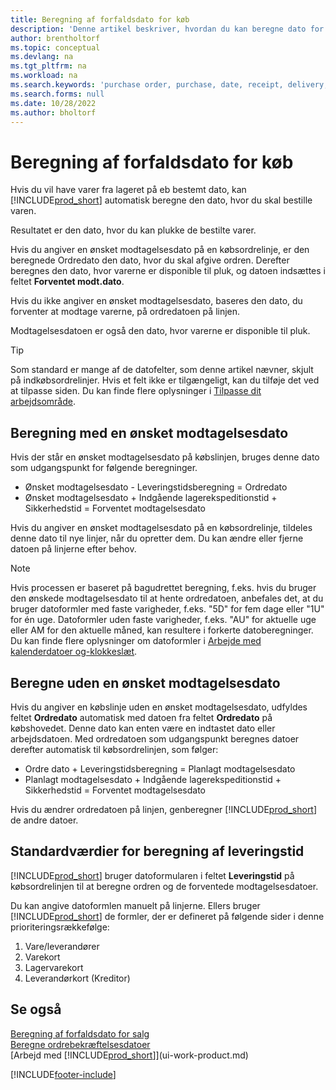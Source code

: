 ```yaml
---
title: Beregning af forfaldsdato for køb
description: 'Denne artikel beskriver, hvordan du kan beregne dato for køb.'
author: brentholtorf
ms.topic: conceptual
ms.devlang: na
ms.tgt_pltfrm: na
ms.workload: na
ms.search.keywords: 'purchase order, purchase, date, receipt, delivery, lead time'
ms.search.forms: null
ms.date: 10/28/2022
ms.author: bholtorf
---
```

# <a name="calculate-dates-for-purchases"></a>Beregning af forfaldsdato for køb

Hvis du vil have varer fra lageret på eb bestemt dato, kan [!INCLUDE[prod_short](includes/prod_short.md)] automatisk beregne den dato, hvor du skal bestille varen. 

Resultatet er den dato, hvor du kan plukke de bestilte varer.  

Hvis du angiver en ønsket modtagelsesdato på en købsordrelinje, er den beregnede Ordredato den dato, hvor du skal afgive ordren. Derefter beregnes den dato, hvor varerne er disponible til pluk, og datoen indsættes i feltet **Forventet modt.dato**.  

Hvis du ikke angiver en ønsket modtagelsesdato, baseres den dato, du forventer at modtage varerne, på ordredatoen på linjen. 

Modtagelsesdatoen er også den dato, hvor varerne er disponible til pluk.  

> [!TIP]
> Som standard er mange af de datofelter, som denne artikel nævner, skjult på indkøbsordrelinjer. Hvis et felt ikke er tilgængeligt, kan du tilføje det ved at tilpasse siden. Du kan finde flere oplysninger i [Tilpasse dit arbejdsområde](ui-personalization-user.md).

## <a name="calculating-with-a-requested-receipt-date"></a>Beregning med en ønsket modtagelsesdato

Hvis der står en ønsket modtagelsesdato på købslinjen, bruges denne dato som udgangspunkt for følgende beregninger.  

- Ønsket modtagelsesdato - Leveringstidsberegning = Ordredato  
- Ønsket modtagelsesdato + Indgående lagerekspeditionstid + Sikkerhedstid = Forventet modtagelsesdato  

Hvis du angiver en ønsket modtagelsesdato på en købsordrelinje, tildeles denne dato til nye linjer, når du opretter dem. Du kan ændre eller fjerne datoen på linjerne efter behov.  

> [!NOTE]
> Hvis processen er baseret på bagudrettet beregning, f.eks. hvis du bruger den ønskede modtagelsesdato til at hente ordredatoen, anbefales det, at du bruger datoformler med faste varigheder, f.eks. "5D" for fem dage eller "1U" for én uge. Datoformler uden faste varigheder, f.eks. "AU" for aktuelle uge eller AM for den aktuelle måned, kan resultere i forkerte datoberegninger. Du kan finde flere oplysninger om datoformler i [Arbejde med kalenderdatoer og-klokkeslæt](ui-enter-date-ranges.md).

## <a name="calculating-without-a-requested-receipt-date"></a>Beregne uden en ønsket modtagelsesdato

Hvis du angiver en købslinje uden en ønsket modtagelsesdato, udfyldes feltet **Ordredato** automatisk med datoen fra feltet **Ordredato** på købshovedet. Denne dato kan enten være en indtastet dato eller arbejdsdatoen. Med ordredatoen som udgangspunkt beregnes datoer derefter automatisk til købsordrelinjen, som følger:  

- Ordre dato + Leveringstidsberegning = Planlagt modtagelsesdato  
- Planlagt modtagelsesdato + Indgående lagerekspeditionstid + Sikkerhedstid = Forventet modtagelsesdato  

Hvis du ændrer ordredatoen på linjen, genberegner [!INCLUDE[prod_short](includes/prod_short.md)] de andre datoer.  

## <a name="default-values-for-lead-time-calculation"></a>Standardværdier for beregning af leveringstid

[!INCLUDE[prod_short](includes/prod_short.md)] bruger datoformularen i feltet **Leveringstid** på købsordrelinjen til at beregne ordren og de forventede modtagelsesdatoer.  

Du kan angive datoformlen manuelt på linjerne. Ellers bruger [!INCLUDE[prod_short](includes/prod_short.md)] de formler, der er defineret på følgende sider i denne prioriteringsrækkefølge:

1. Vare/leverandører
2. Varekort
3. Lagervarekort
4. Leverandørkort (Kreditor)

## <a name="see-also"></a>Se også

[Beregning af forfaldsdato for salg](sales-date-calculation-for-sales.md)  
[Beregne ordrebekræftelsesdatoer](sales-how-to-calculate-order-promising-dates.md)  
[Arbejd med [!INCLUDE[prod_short](includes/prod_short.md)]](ui-work-product.md)  


[!INCLUDE[footer-include](includes/footer-banner.md)]
